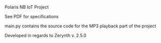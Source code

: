 Polaris NB IoT Project

See PDF for specifications

main.py contains the source code for the MP3 playback part of the project

Developed in regards to Zerynth v. 2.5.0

